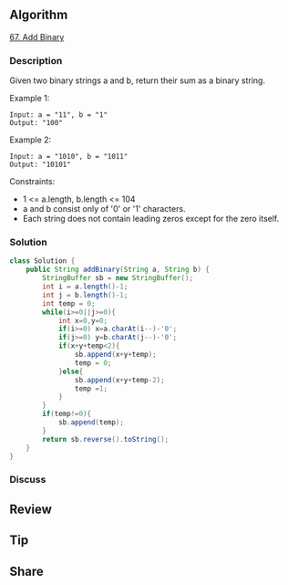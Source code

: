 ## Algorithm

[67. Add Binary](https://leetcode.com/problems/add-binary/)

### Description

Given two binary strings a and b, return their sum as a binary string.


Example 1:

```
Input: a = "11", b = "1"
Output: "100"
```

Example 2:

```
Input: a = "1010", b = "1011"
Output: "10101"
```

Constraints:

- 1 <= a.length, b.length <= 104
- a and b consist only of '0' or '1' characters.
- Each string does not contain leading zeros except for the zero itself.

### Solution

```java
class Solution {
    public String addBinary(String a, String b) {
        StringBuffer sb = new StringBuffer();
        int i = a.length()-1;
        int j = b.length()-1;
        int temp = 0;
        while(i>=0||j>=0){
            int x=0,y=0;
            if(i>=0) x=a.charAt(i--)-'0';
            if(j>=0) y=b.charAt(j--)-'0';
            if(x+y+temp<2){
                sb.append(x+y+temp);
                temp = 0;
            }else{
                sb.append(x+y+temp-2);
                temp =1;
            }
        }
        if(temp!=0){
            sb.append(temp);
        }
        return sb.reverse().toString();
    }
}
```

### Discuss

## Review


## Tip


## Share
